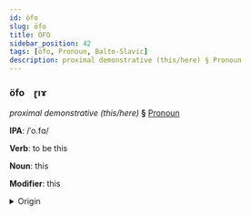 ```yaml
---
id: öfo
slug: öfo
title: ÖFO
sidebar_position: 42
tags: [öfo, Pronoun, Balto-Slavic]
description: proximal demonstrative (this/here) § Pronoun
---
```


### öfo&emsp;<span kind="abugida">ɽıɤ</span>

*proximal demonstrative (this/here)* **§** [Pronoun](../../tags/Pronoun)

**IPA**: /ˈo.fɑ/

**Verb**: to be this

**Noun**: this

**Modifier**: this

<details>
    <summary>Origin</summary>
    Macedonian ова ova [ˈɔva]<br/>
    <em>Balto-Slavic Language Family</em>
</details>